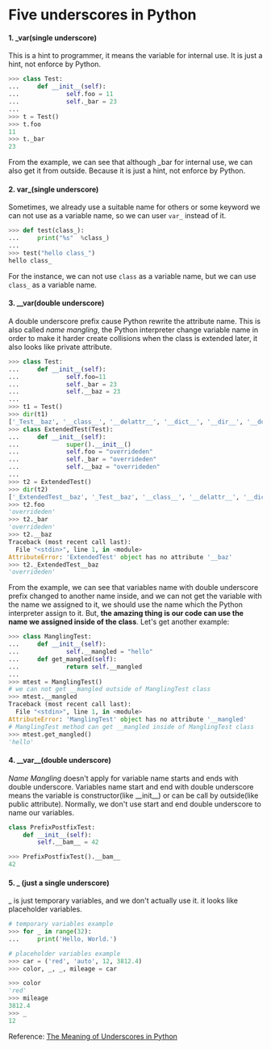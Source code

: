 # Five underscores in Python

#### 1. \_var(single underscore)

This is a hint to programmer, it means the variable for internal use. It is just a hint, not enforce by Python.

```python
>>> class Test:
...     def __init__(self):
...             self.foo = 11
...             self._bar = 23
...
>>> t = Test()
>>> t.foo
11
>>> t._bar
23
```

From the example, we can see that although \_bar for internal use, we can also get it from outside. Because it is just a hint, not enforce by Python.

#### 2. var\_(single underscore)

Sometimes, we already use a suitable name for others or some keyword we can not use as a variable name, so we can user `var_` instead of it.

```python
>>> def test(class_):
...     print("%s"  %class_)
...
>>> test("hello class_")
hello class_
```

For the instance, we can not use `class` as a variable name, but we can use `class_` as a variable name.

#### 3. __var(double underscore)

A double underscore prefix cause Python rewrite the attribute name. This is also called *name mangling*, the Python interpreter change variable name in order to make it harder create collisions when the class is extended later, it also looks like private attribute.

```python
>>> class Test:
...     def __init__(self):
...             self.foo=11
...             self._bar = 23
...             self.__baz = 23
...
>>> t1 = Test()
>>> dir(t1)
['_Test__baz', '__class__', '__delattr__', '__dict__', '__dir__', '__doc__', '__eq__', '__format__', '__ge__', '__getattribute__', '__gt__', '__hash__', '__init__', '__init_subclass__', '__le__', '__lt__', '__module__', '__ne__', '__new__', '__reduce__', '__reduce_ex__', '__repr__', '__setattr__', '__sizeof__', '__str__', '__subclasshook__', '__weakref__', '_bar', 'foo']
>>> class ExtendedTest(Test):
...     def __init__(self):
...             super().__init__()
...             self.foo = "overrideden"
...             self._bar = "overrideden"
...             self.__baz = "overrideden"
...
>>> t2 = ExtendedTest()
>>> dir(t2)
['_ExtendedTest__baz', '_Test__baz', '__class__', '__delattr__', '__dict__', '__dir__', '__doc__', '__eq__', '__format__', '__ge__', '__getattribute__', '__gt__', '__hash__', '__init__', '__init_subclass__', '__le__', '__lt__', '__module__', '__ne__', '__new__', '__reduce__', '__reduce_ex__', '__repr__', '__setattr__', '__sizeof__', '__str__', '__subclasshook__', '__weakref__', '_bar', 'foo']
>>> t2.foo
'overrideden'
>>> t2._bar
'overrideden'
>>> t2.__baz
Traceback (most recent call last):
  File "<stdin>", line 1, in <module>
AttributeError: 'ExtendedTest' object has no attribute '__baz'
>>> t2._ExtendedTest__baz
'overrideden'
```

From the example, we can see that variables name with double underscore prefix changed to another name inside, and we can not get the variable with the name we assigned to it, we should use the name which the Python interpreter assign to it. But, **the amazing thing is our code can use the name we assigned inside of the class**. Let\'s get another example:

```python
>>> class ManglingTest:
...     def __init__(self):
...             self.__mangled = "hello"
...     def get_mangled(self):
...             return self.__mangled
...
>>> mtest = ManglingTest()
# we can not get __mangled outside of ManglingTest class
>>> mtest.__mangled
Traceback (most recent call last):
  File "<stdin>", line 1, in <module>
AttributeError: 'ManglingTest' object has no attribute '__mangled'
# ManglingTest method can get __mangled inside of ManglingTest class
>>> mtest.get_mangled()
'hello'
```

#### 4. \_\_var\_\_(double underscore)

*Name Mangling* doesn\'t apply for variable name starts and ends with double underscore. Variables name start and end with double underscore means the variable is constructor(like \_\_init\_\_)  or can be call by outside(like public attribute). Normally, we don\'t use start and end double underscore to name our variables.

```python
class PrefixPostfixTest:
    def __init__(self):
        self.__bam__ = 42

>>> PrefixPostfixTest().__bam__
42
```

#### 5. \_ (just a single underscore)

\_ is just temporary variables, and we don't actually use it. it looks like placeholder variables.

```python
# temporary variables example 
>>> for _ in range(32):
...     print('Hello, World.')

# placeholder variables example
>>> car = ('red', 'auto', 12, 3812.4)
>>> color, _, _, mileage = car

>>> color
'red'
>>> mileage
3812.4
>>> _
12
```



Reference: [The Meaning of Underscores in Python](https://dbader.org/blog/meaning-of-underscores-in-python)